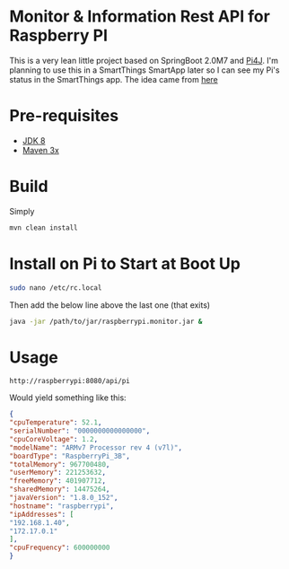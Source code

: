 # Monitor & Information Rest API for Raspberry PI

This is a very lean little project based on SpringBoot 2.0M7 and [Pi4J](http://pi4j.com). I'm planning to use this in a SmartThings SmartApp later so I can see my Pi's status in the SmartThings app. The idea came from [here](https://github.com/nicholaswilde/berryio-smartthings)

# Pre-requisites

* [JDK 8](http://www.oracle.com/technetwork/java/javase/downloads/jdk8-downloads-2133151.html)
* [Maven 3x](https://maven.apache.org/download.cgi)

# Build

Simply

```bash
mvn clean install
```

# Install on Pi to Start at Boot Up

```bash
sudo nano /etc/rc.local
```

Then add the below line above the last one (that exits)

```bash
java -jar /path/to/jar/raspberrypi.monitor.jar &
```

# Usage

```
http://raspberrypi:8080/api/pi
```

Would yield something like this:

```json
{
"cpuTemperature": 52.1,
"serialNumber": "0000000000000000",
"cpuCoreVoltage": 1.2,
"modelName": "ARMv7 Processor rev 4 (v7l)",
"boardType": "RaspberryPi_3B",
"totalMemory": 967700480,
"userMemory": 221253632,
"freeMemory": 401907712,
"sharedMemory": 14475264,
"javaVersion": "1.8.0_152",
"hostname": "raspberrypi",
"ipAddresses": [
"192.168.1.40",
"172.17.0.1"
],
"cpuFrequency": 600000000
}
```
